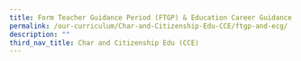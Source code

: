 ```yaml
---
title: Form Teacher Guidance Period (FTGP) & Education Career Guidance (ECG)
permalink: /our-curriculum/Char-and-Citizenship-Edu-CCE/ftgp-and-ecg/
description: ""
third_nav_title: Char and Citizenship Edu (CCE)
---
```

